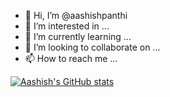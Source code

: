 - 👋 Hi, I’m @aashishpanthi
- 👀 I’m interested in ...
- 🌱 I’m currently learning ...
- 💞️ I’m looking to collaborate on ...
- 📫 How to reach me ...

[![Aashish's GitHub stats](https://github-readme-stats.vercel.app/api?username=aashishpanthi&show_icons=true&theme=radical)](https://github.com/aashishpanthi)

<!---
aashishpanthi/aashishpanthi is a ✨ special ✨ repository because its `README.md` (this file) appears on your GitHub profile.
You can click the Preview link to take a look at your changes.
--->

<!--- ![Snake animation](https://github.com/aashishpanthi/aashishpanthi/blob/output/github-contribution-grid-snake.svg) --->

